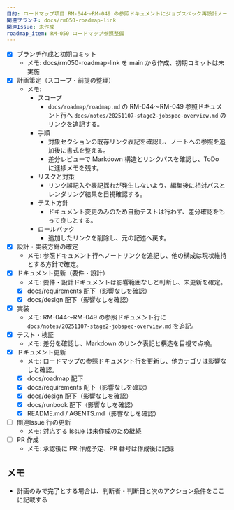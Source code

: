 ```yaml
---
目的: ロードマップ項目 RM-044〜RM-049 の参照ドキュメントにジョブスペック再設計ノートを追加し、情報の所在を明確化する
関連ブランチ: docs/rm050-roadmap-link
関連Issue: 未作成
roadmap_item: RM-050 ロードマップ参照整備
---
```


- [x] ブランチ作成と初期コミット
  - メモ: docs/rm050-roadmap-link を main から作成、初期コミットは未実施
- [x] 計画策定（スコープ・前提の整理）
  - メモ:
    - スコープ
      - `docs/roadmap/roadmap.md` の RM-044〜RM-049 参照ドキュメント行へ `docs/notes/20251107-stage2-jobspec-overview.md` のリンクを追記する。
    - 手順
      - 対象セクションの既存リンク表記を確認し、ノートへの参照を追加後に書式を整える。
      - 差分レビューで Markdown 構造とリンクパスを確認し、ToDo に進捗メモを残す。
    - リスクと対策
      - リンク誤記入や表記揺れが発生しないよう、編集後に相対パスとレンダリング結果を目視確認する。
    - テスト方針
      - ドキュメント変更のみのため自動テストは行わず、差分確認をもって良しとする。
    - ロールバック
      - 追加したリンクを削除し、元の記述へ戻す。
- [x] 設計・実装方針の確定
  - メモ: 参照ドキュメント行へノートリンクを追記し、他の構成は現状維持とする方針で確定。
- [x] ドキュメント更新（要件・設計）
  - メモ: 要件・設計ドキュメントは影響範囲なしと判断し、未更新を確定。
  - [x] docs/requirements 配下（影響なしを確認）
  - [x] docs/design 配下（影響なしを確認）
- [x] 実装
  - メモ: RM-044〜RM-049 の参照ドキュメント行に `docs/notes/20251107-stage2-jobspec-overview.md` を追記。
- [x] テスト・検証
  - メモ: 差分を確認し、Markdown のリンク表記と構造を目視で点検。
- [x] ドキュメント更新
  - メモ: ロードマップの参照ドキュメント行を更新し、他カテゴリは影響なしと確認。
  - [x] docs/roadmap 配下
  - [x] docs/requirements 配下（影響なしを確認）
  - [x] docs/design 配下（影響なしを確認）
  - [x] docs/runbook 配下（影響なしを確認）
  - [x] README.md / AGENTS.md（影響なしを確認）
- [ ] 関連Issue 行の更新
  - メモ: 対応する Issue は未作成のため継続
- [ ] PR 作成
  - メモ: 承認後に PR 作成予定、PR 番号は作成後に記録

## メモ
- 計画のみで完了とする場合は、判断者・判断日と次のアクション条件をここに記載する
